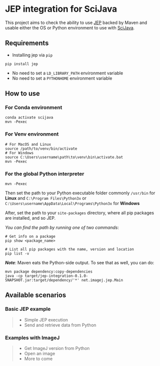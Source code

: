 # JEP integration for SciJava

This project aims to check the ability to use [JEP](https://github.com/ninia/jep) backed by Maven and usable either the OS or Python
environment to use with [SciJava](https://scijava.org/).

## Requirements

- Installing jep via `pip`

```shell
pip install jep
```

- No need to set a `LD_LIBRARY_PATH` environment variable
- No need to set a `PYTHONHOME` environment variable

## How to use

### For Conda environment

```shell
conda activate scijava
mvn -Pexec
```

### For Venv environment

```shell
# For MacOS and Linux
source /path/to/venv/bin/activate
# For Windows
source C:\Users\username\path\to\venv\bin\activate.bat
mvn -Pexec
```

### For the global Python interpreter

```shell
mvn -Pexec
```

Then set the path to your Python executable folder commonly `/usr/bin` for **Linux** and `C:\Program Files\Python3x` or
`C:\Users\username\AppData\Local\Programs\Python3x` for **Windows**

After, set the path to your `site-packages` directory, where all pip packages are installed, and so JEP.

*You can find the path by running one of two commands*:

```shell
# Get info on a package
pip show <package_name>

# List all pip packages with the name, version and location
pip list -v
```

**_Note_**: Maven eats the Python-side output. To see that as well, you can do:

```
mvn package dependency:copy-dependencies
java -cp target/jep-integration-0.1.0-SNAPSHOT.jar:target/dependency/'*' net.imagej.jep.Main
```

## Available scenarios

### Basic JEP example

> - Simple JEP execution
> - Send and retrieve data from Python

### Examples with ImageJ

> - Get ImageJ version from Python
> - Open an image
> - More to come